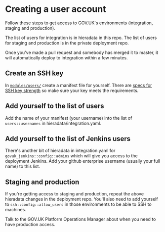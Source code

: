 # Creating a user account

Follow these steps to get access to GOV.UK's environments (integration, staging and production).

The list of users for integration is in hieradata in this repo. The list of users for staging
and production is in the private deployment repo.

Once you've made a pull request and somebody has merged it to master, it will automatically
deploy to integration within a few minutes.

## Create an SSH key

In [`modules/users/`][users] create a manifest file for yourself. There are
[specs for SSH key strength][users-spec] so make sure your key meets the requirements.

[users]: https://github.com/alphagov/govuk-puppet/tree/master/modules/users/manifests
[users-spec]: https://github.com/alphagov/govuk-puppet/blob/master/modules/users/spec/classes/users_spec.rb

## Add yourself to the list of users

Add the name of your manifest (your username) into the list of `users::usernames` in hieradata/integration.yaml.

## Add yourself to the list of Jenkins users

There's another bit of hieradata in integration.yaml for `govuk_jenkins::config::admins` which will give you access to the deployment Jenkins. Add your github enterprise username (usually your full name) to this list.

## Staging and production

If you're getting access to staging and production, repeat the above hieradata changes in
the deployment repo. You'll also need to add yourself to `ssh::config::allow_users` in those
environments to be able to SSH to machines.

Talk to the GOV.UK Platform Operations Manager about when you need to have production access.

